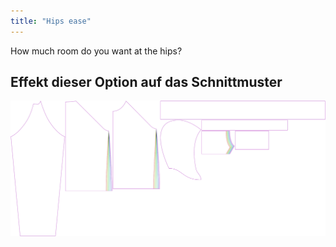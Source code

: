 ```yaml
---
title: "Hips ease"
---
```


How much room do you want at the hips?

## Effekt dieser Option auf das Schnittmuster

![This image shows the effect of this option by superimposing several variants that have a different value for this option](hugo_hipsease_sample.svg "Effect of this option on the pattern")
